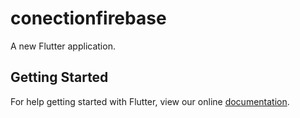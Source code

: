 # conectionfirebase

A new Flutter application.

## Getting Started

For help getting started with Flutter, view our online
[documentation](https://flutter.io/).
